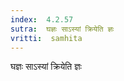 ```yaml
---
index:  4.2.57
sutra:  घज्ञः साऽस्यां क्रियेति ज्ञः
vritti:  samhita 
---
```


घज्ञः साऽस्यां क्रियेति ज्ञः

